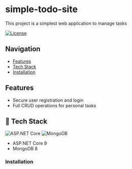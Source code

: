 # simple-todo-site

This project is a simplest web application to manage tasks

[![License](https://img.shields.io/badge/license-MIT-blue.svg)](LICENSE)

## Navigation

- [Features](#features)
- [Tech Stack](#tech-stack)
- [Installation](#installation)

## Features
- Secure user registration and login
- Full CRUD operations for personal tasks


## 🚀 Tech Stack

<p align="left">
  <img src="https://img.shields.io/badge/ASP.NET%20Core-512BD4?style=for-the-badge&logo=dotnet&logoColor=white" alt="ASP.NET Core" />
  <img src="https://img.shields.io/badge/MongoDB-47A248?style=for-the-badge&logo=mongodb&logoColor=white" alt="MongoDB" />
</p>

- ASP.NET Core 9 
- MongoDB 8


### Installation
